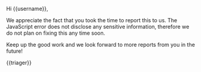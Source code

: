 Hi {{username}},

We appreciate the fact that you took the time to report this to us. The JavaScript error does not disclose any sensitive information, therefore we do not plan on fixing this any time soon.

Keep up the good work and we look forward to more reports from you in the future!

{{triager}}
